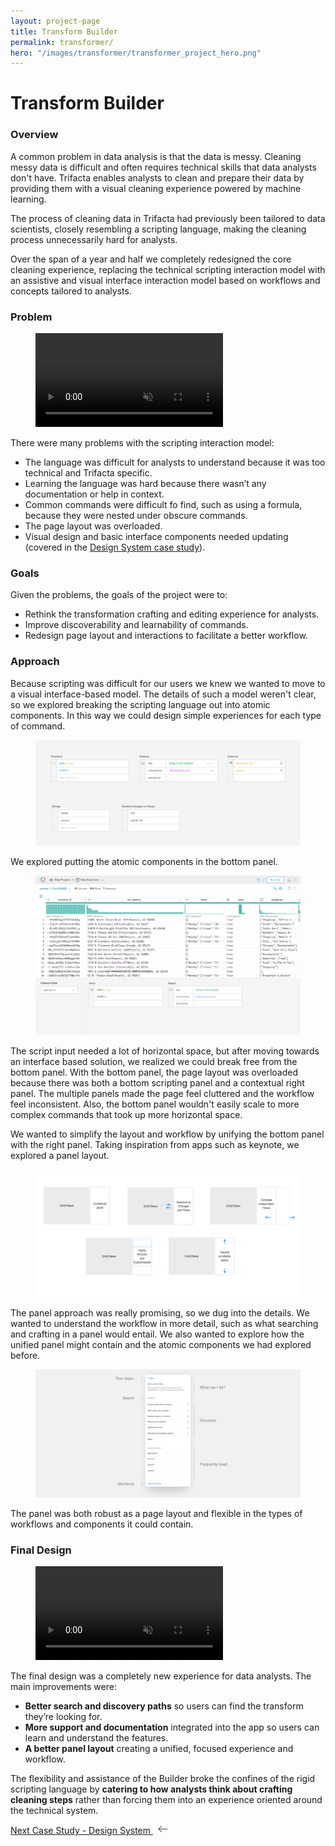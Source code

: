 ```yaml
---
layout: project-page
title: Transform Builder
permalink: transformer/
hero: "/images/transformer/transformer_project_hero.png"
---
```

# Transform Builder

### Overview
A common problem in data analysis is that the data is messy. Cleaning messy data is difficult and often requires technical skills that data analysts don't have.  Trifacta enables analysts to clean and prepare their data by providing them with a visual cleaning experience powered by machine learning.

The process of cleaning data in Trifacta had previously been tailored to data scientists, closely resembling a scripting language, making the cleaning process unnecessarily hard for analysts.

Over the span of a year and half we completely redesigned the core cleaning experience, replacing the technical scripting interaction model with an assistive and visual interface interaction model based on workflows and concepts tailored to analysts.

### Problem
<figure><video src="/video/trifacta_old.mov" autobuffer="" loop="" muted="" autoplay="" preload="auto"></video></figure>

There were many problems with the scripting interaction model:

- The language was difficult for analysts to understand because it was too technical and Trifacta specific.
- Learning the language was hard because there wasn’t any documentation or help in context.
- Common commands were difficult fo find, such as using a formula, because they were nested under obscure commands.
- The page layout was overloaded.
- Visual design and basic interface components needed updating (covered in the [Design System case study](/design_system)).

### Goals
Given the problems, the goals of the project were to:
- Rethink the transformation crafting and editing experience for analysts.
- Improve discoverability and learnability of commands.
- Redesign page layout and interactions to facilitate a better workflow.

### Approach
Because scripting was difficult for our users we knew we wanted to move to a visual interface-based model.  The details of such a model weren't clear, so we explored breaking the scripting language out into atomic components.  In this way we could design simple experiences for each type of command.

<figure><img src="/images/transformer/types.png"></figure>

We explored putting the atomic components in the bottom panel.

<figure><img src="/images/transformer/bottom_panel.png"></figure>


The script input needed a lot of horizontal space, but after moving towards an interface based solution, we realized we could break free from the bottom panel.  With the bottom panel, the page layout was overloaded because there was both a bottom scripting panel and a contextual right panel.  The multiple panels made the page feel cluttered and the workflow feel inconsistent.  Also, the bottom panel wouldn't easily scale to more complex commands that took up more horizontal space.

We wanted to simplify the layout and workflow by unifying the bottom panel with the right panel. Taking inspiration from apps such as keynote, we explored a panel layout.

<figure><img src="/images/transformer/panel_concept.png"></figure>

The panel approach was really promising, so we dug into the details.  We wanted to understand the workflow in more detail, such as what searching and crafting in a panel would entail.  We also wanted to explore how the unified panel might contain and the atomic components we had explored before.

<figure><img src="/images/transformer/single_panel.png"></figure>

The panel was both robust as a page layout and flexible in the types of workflows and components it could contain.

### Final Design
<figure><video src="/video/panel.mov" autobuffer="" loop="" muted="" autoplay="" preload="auto"></video></figure>

The final design was a completely new experience for data analysts.  The main improvements were:

 - **Better search and discovery paths** so users can find the transform they’re looking for.
 - **More support and documentation** integrated into the app so users can learn and understand the features.
 - **A better panel layout** creating a unified, focused experience and workflow.

The flexibility and assistance of the Builder broke the confines of the rigid scripting language by **catering to how analysts think about crafting cleaning steps** rather than forcing them into an experience oriented around the technical system.

<p class="next">
  <a href="/design_system">Next Case Study - Design System
  <?xml version="1.0" ?><svg enable-background="new 0 0 32 32" height="15px" class="arrow" version="1.1" viewBox="0 0 32 32" width="32px" xml:space="preserve" xmlns="http://www.w3.org/2000/svg" xmlns:xlink="http://www.w3.org/1999/xlink"><path clip-rule="evenodd" d="M31.106,15H3.278l8.325-8.293  c0.391-0.391,0.391-1.024,0-1.414c-0.391-0.391-1.024-0.391-1.414,0l-9.9,9.899c-0.385,0.385-0.385,1.029,0,1.414l9.9,9.9  c0.391,0.391,1.024,0.391,1.414,0c0.391-0.391,0.391-1.024,0-1.414L3.278,17h27.828c0.552,0,1-0.448,1-1  C32.106,15.448,31.658,15,31.106,15z" fill="#444444" fill-rule="evenodd" id="Arrow_Back"/><g/><g/><g/><g/><g/><g/></svg>
  </a>
</p>

